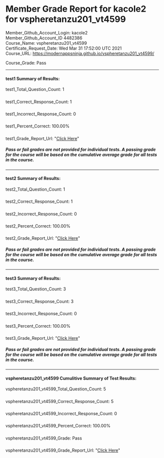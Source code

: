 # Member Grade Report for kacole2 for vspheretanzu201_vt4599  
   
Member_Github_Account_Login: kacole2  
Member_Github_Account_ID 4482386  
Course_Name: vspheretanzu201_vt4599  
Certificate_Request_Date: Wed Mar 31 17:52:00 UTC 2021  
Course_URL: https://modernappsninja.github.io/vspheretanzu201_vt4599/  
   
Course_Grade: Pass
   
---  
#### test1 Summary of Results:  
test1_Total_Question_Count: 1
#####  
test1_Correct_Response_Count: 1
#####  
test1_Incorrect_Response_Count: 0
#####  
test1_Percent_Correct: 100.00%
#####  
test1_Grade_Report_Url: "[Click Here](https://github.com/modernappsninjas/kacole2/blob/main/static/userdata/courses/vspheretanzu201_vt4599/grade_report.pr52.test1.md)"
##### Pass or fail grades are not provided for individual tests. A passing grade for the course will be based on the cumulative average grade for all tests in the course.  
#####  
---  
#### test2 Summary of Results:  
test2_Total_Question_Count: 1
#####  
test2_Correct_Response_Count: 1
#####  
test2_Incorrect_Response_Count: 0
#####  
test2_Percent_Correct: 100.00%
#####  
test2_Grade_Report_Url: "[Click Here](https://github.com/modernappsninjas/kacole2/blob/main/static/userdata/courses/vspheretanzu201_vt4599/grade_report.pr53.test2.md)"
##### Pass or fail grades are not provided for individual tests. A passing grade for the course will be based on the cumulative average grade for all tests in the course.  
#####  
---  
#### test3 Summary of Results:  
test3_Total_Question_Count: 3
#####  
test3_Correct_Response_Count: 3
#####  
test3_Incorrect_Response_Count: 0
#####  
test3_Percent_Correct: 100.00%
#####  
test3_Grade_Report_Url: "[Click Here](https://github.com/modernappsninjas/kacole2/blob/main/static/userdata/courses/vspheretanzu201_vt4599/grade_report.pr54.test3.md)"
##### Pass or fail grades are not provided for individual tests. A passing grade for the course will be based on the cumulative average grade for all tests in the course.  
#####  
---  
#### vspheretanzu201_vt4599 Cumulitive Summary of Test Results:  
vspheretanzu201_vt4599_Total_Question_Count: 5  
#####  
vspheretanzu201_vt4599_Correct_Response_Count: 5  
#####  
vspheretanzu201_vt4599_Incorrect_Response_Count: 0 
#####  
vspheretanzu201_vt4599_Percent_Correct: 100.00%  
#####  
vspheretanzu201_vt4599_Grade: Pass  
#####  
vspheretanzu201_vt4599_Grade_Report_Url: "[Click Here](https://github.com/modernappsninjas/kacole2/blob/main/static/userdata/courses/vspheretanzu201_vt4599/grade_report.pr55.vspheretanzu201_vt4599.md)"
#####  
